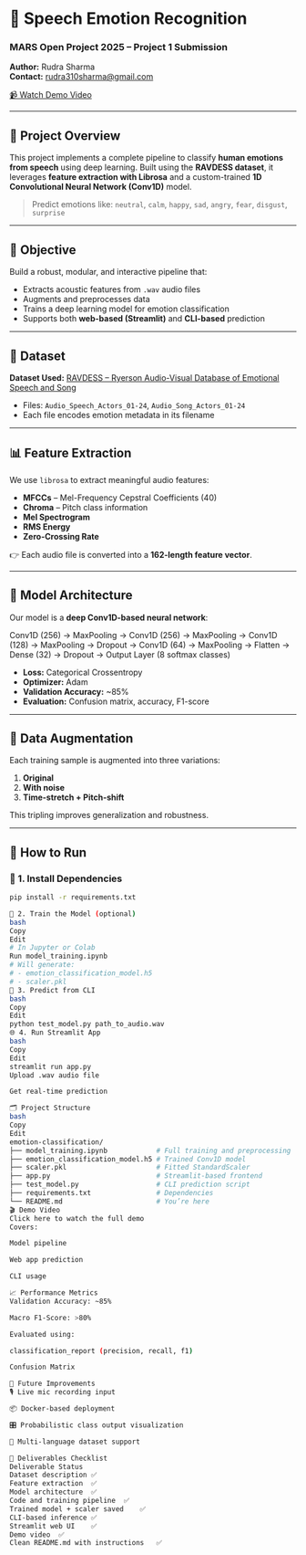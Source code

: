 # 🎤 Speech Emotion Recognition  
### MARS Open Project 2025 – Project 1 Submission  
**Author:** Rudra Sharma  
**Contact:** rudra310sharma@gmail.com  

[📹 Watch Demo Video](https://drive.google.com/file/d/1adyPLr-APf5GupYBAbAqJzR5N_2CpJsU/view?usp=drive_link)

---

## 🧠 Project Overview

This project implements a complete pipeline to classify **human emotions from speech** using deep learning. Built using the **RAVDESS dataset**, it leverages **feature extraction with Librosa** and a custom-trained **1D Convolutional Neural Network (Conv1D)** model.

> Predict emotions like: `neutral`, `calm`, `happy`, `sad`, `angry`, `fear`, `disgust`, `surprise`

---

## 🎯 Objective

Build a robust, modular, and interactive pipeline that:
- Extracts acoustic features from `.wav` audio files
- Augments and preprocesses data
- Trains a deep learning model for emotion classification
- Supports both **web-based (Streamlit)** and **CLI-based** prediction

---

## 📁 Dataset

**Dataset Used:** [RAVDESS – Ryerson Audio-Visual Database of Emotional Speech and Song](https://zenodo.org/record/1188976)  
- Files: `Audio_Speech_Actors_01-24`, `Audio_Song_Actors_01-24`
- Each file encodes emotion metadata in its filename

---

## 📊 Feature Extraction

We use `librosa` to extract meaningful audio features:
- **MFCCs** – Mel-Frequency Cepstral Coefficients (40)
- **Chroma** – Pitch class information
- **Mel Spectrogram**
- **RMS Energy**
- **Zero-Crossing Rate**

👉 Each audio file is converted into a **162-length feature vector**.

---

## 🧱 Model Architecture

Our model is a **deep Conv1D-based neural network**:

Conv1D (256) → MaxPooling →
Conv1D (256) → MaxPooling →
Conv1D (128) → MaxPooling → Dropout →
Conv1D (64) → MaxPooling →
Flatten → Dense (32) → Dropout →
Output Layer (8 softmax classes)

- **Loss:** Categorical Crossentropy  
- **Optimizer:** Adam  
- **Validation Accuracy:** ~85%  
- **Evaluation:** Confusion matrix, accuracy, F1-score

---

## 🔄 Data Augmentation

Each training sample is augmented into three variations:
1. **Original**
2. **With noise**
3. **Time-stretch + Pitch-shift**

This tripling improves generalization and robustness.

---

## 🚀 How to Run

### 🔧 1. Install Dependencies
```bash
pip install -r requirements.txt

🔁 2. Train the Model (optional)
bash
Copy
Edit
# In Jupyter or Colab
Run model_training.ipynb
# Will generate:
# - emotion_classification_model.h5
# - scaler.pkl
📂 3. Predict from CLI
bash
Copy
Edit
python test_model.py path_to_audio.wav
🌐 4. Run Streamlit App
bash
Copy
Edit
streamlit run app.py
Upload .wav audio file

Get real-time prediction

🗂 Project Structure
bash
Copy
Edit
emotion-classification/
├── model_training.ipynb            # Full training and preprocessing
├── emotion_classification_model.h5 # Trained Conv1D model
├── scaler.pkl                      # Fitted StandardScaler
├── app.py                          # Streamlit-based frontend
├── test_model.py                   # CLI prediction script
├── requirements.txt                # Dependencies
└── README.md                       # You’re here
🎬 Demo Video
Click here to watch the full demo
Covers:

Model pipeline

Web app prediction

CLI usage

📈 Performance Metrics
Validation Accuracy: ~85%

Macro F1-Score: >80%

Evaluated using:

classification_report (precision, recall, f1)

Confusion Matrix

🔮 Future Improvements
🎙️ Live mic recording input

📦 Docker-based deployment

🎛️ Probabilistic class output visualization

🎵 Multi-language dataset support

📝 Deliverables Checklist
Deliverable	Status
Dataset description	✅
Feature extraction	✅
Model architecture	✅
Code and training pipeline	✅
Trained model + scaler saved	✅
CLI-based inference	✅
Streamlit web UI	✅
Demo video	✅
Clean README.md with instructions	✅
